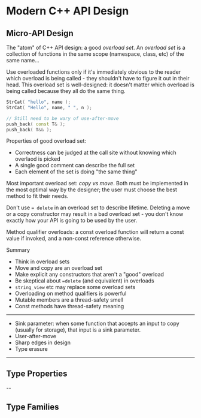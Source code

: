 # Modern C++ API Design

## Micro-API Design
The "atom" of C++ API design: a good *overload set*. An *overload set* is a collection of functions in the same scope (namespace, class, etc) of the same name...

Use overloaded functions only if it's immediately obvious to the reader which overload is being called - they shouldn't
have to figure it out in their head.
This overload set is well-designed: it doesn't matter which overload is being called because they all do the same thing.
```c++
StrCat( "hello", name );
StrCat( "Hello", name, " ", n );

// Still need to be wary of use-after-move
push_back( const T& );
push_back( T&& );
```

Properties of good overload set:
- Correctness can be judged at the call site without knowing which overlaod is picked
- A single good comment can describe the full set
- Each element of the set is doing "the same thing"

Most important overload set: *copy vs move*. Both must be implemented in the most optimal way by the designer; the user
must choose the best method to fit their needs.

Don't use `= delete` in an overload set to describe lifetime. Deleting a move or a copy constructor may result in a bad
overload set - you don't know exactly how your API is going to be used by the user.

Method qualifier overloads: a const overload function will return a const value if invoked, and a non-const reference
otherwise.

Summary
- Think in overload sets
- Move and copy are an overload set
- Make explicit any constructors that aren't a "good" overload
- Be skeptical about `=delete` (and equivalent) in overloads
- `string_view` etc may replace some overload sets
- Overloading on method qualifiers is powerful
- Mutable members are a thread-safety smell
- Const methods have thread-safety meaning

---

- Sink parameter: when some function that accepts an input to copy (usually for storage), that input is a sink parameter.
- User-after-move
- Sharp edges in design
- Type erasure

---
## Type Properties

--
## Type Families

